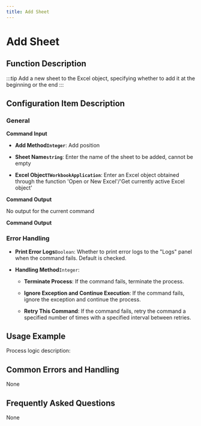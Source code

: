 ```yaml
---
title: Add Sheet
---
```


# Add Sheet

## Function Description

:::tip 
Add a new sheet to the Excel object, specifying whether to add it at the beginning or the end
:::

## Configuration Item Description

### General

**Command Input**

- **Add Method`Integer`**: Add position

- **Sheet Name`string`**: Enter the name of the sheet to be added, cannot be empty

- **Excel Object`TWorkbookApplication`**: Enter an Excel object obtained through the function 'Open or New Excel'/'Get currently active Excel object'


**Command Output**

No output for the current command


**Command Output**

### Error Handling

- **Print Error Logs**`Boolean`: Whether to print error logs to the "Logs" panel when the command fails. Default is checked. 

- **Handling Method**`Integer`:

    - **Terminate Process**: If the command fails, terminate the process.

    - **Ignore Exception and Continue Execution**: If the command fails, ignore the exception and continue the process.

    - **Retry This Command**: If the command fails, retry the command a specified number of times with a specified interval between retries.

## Usage Example

Process logic description:

## Common Errors and Handling

None

## Frequently Asked Questions

None

